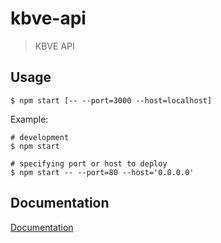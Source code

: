 # kbve-api
> KBVE API

## Usage
```shell
$ npm start [-- --port=3000 --host=localhost]
```
Example:
```
# development
$ npm start

# specifying port or host to deploy
$ npm start -- --port=80 --host='0.0.0.0'
```

## Documentation
[Documentation](docs/README.md)
